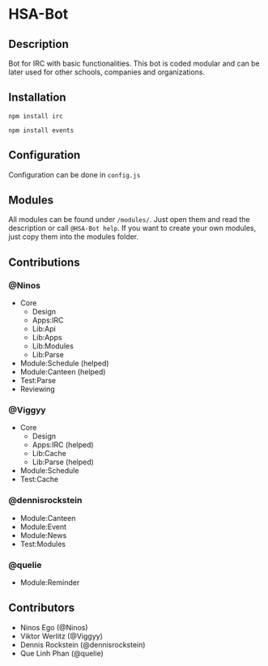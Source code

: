 # HSA-Bot

## Description
Bot for IRC with basic functionalities. This bot is coded modular and can be later used for other schools, companies and organizations.

## Installation
```npm install irc```

```npm install events```

## Configuration
Configuration can be done in `config.js`

## Modules
All modules can be found under `/modules/`. Just open them and read the description or call `@HSA-Bot help`.
If you want to create your own modules, just copy them into the modules folder.

## Contributions
### @Ninos
- Core
	- Design
	- Apps:IRC
	- Lib:Api
	- Lib:Apps
	- Lib:Modules
	- Lib:Parse
- Module:Schedule (helped)
- Module:Canteen (helped)
- Test:Parse
- Reviewing

### @Viggyy
- Core
	- Design
	- Apps:IRC (helped)
	- Lib:Cache
	- Lib:Parse (helped)
- Module:Schedule
- Test:Cache

### @dennisrockstein
- Module:Canteen
- Module:Event
- Module:News
- Test:Modules

### @quelie
- Module:Reminder

## Contributors
- Ninos Ego (@Ninos)
- Viktor Werlitz (@Viggyy)
- Dennis Rockstein (@dennisrockstein)
- Que Linh Phan (@quelie)